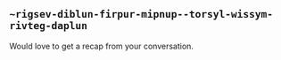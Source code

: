 ## `~rigsev-diblun-firpur-mipnup--torsyl-wissym-rivteg-daplun`
Would love to get a recap from your conversation.